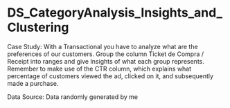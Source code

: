 # DS_CategoryAnalysis_Insights_and_Clustering
Case Study:
With a Transactional you have to analyze what are the preferences of our customers.
Group the column Ticket de Compra / Receipt into ranges and give Insights of what each group represents.
Remember to make use of the CTR column, which explains what percentage of customers viewed the ad, clicked on it, and subsequently made a purchase.

Data Source: Data randomly generated by me

